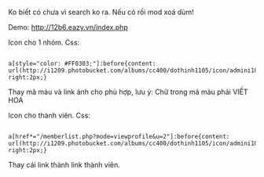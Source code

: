 Ko biết có chưa vì search ko ra. Nếu có rồi mod xoá dùm!

Demo: http://12b6.eazy.vn/index.php

Icon cho 1 nhóm.
Css:

```

a[style="color: #FF0303;"]:before{content: url(http://i1209.photobucket.com/albums/cc400/dothinh1105/icon/admini10.gif);padding-right:2px;}
```


Thay mã màu và link ảnh cho phù hợp, lưu ý: Chữ trong mã màu phải VIẾT HOA

Icon cho thành viên.
Css:

```

a[href*="/memberlist.php?mode=viewprofile&u=2"]:before{content: url(http://i1209.photobucket.com/albums/cc400/dothinh1105/icon/admini10.gif);padding-right:2px;}

```

Thay cái link thành link thành viên.